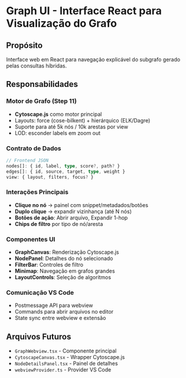 # Graph UI - Interface React para Visualização do Grafo

## Propósito
Interface web em React para navegação explicável do subgrafo gerado pelas consultas híbridas.

## Responsabilidades

### Motor de Grafo (Step 11)
- **Cytoscape.js** como motor principal
- Layouts: force (cose-bilkent) + hierárquico (ELK/Dagre)
- Suporte para até 5k nós / 10k arestas por view
- LOD: esconder labels em zoom out

### Contrato de Dados
```typescript
// Frontend JSON
nodes[]: { id, label, type, score?, path? }
edges[]: { id, source, target, type, weight }
view: { layout, filters, focus? }
```

### Interações Principais
- **Clique no nó** → painel com snippet/metadados/botões
- **Duplo clique** → expandir vizinhança (até N nós)
- **Botões de ação**: Abrir arquivo, Expandir 1-hop
- **Chips de filtro** por tipo de nó/aresta

### Componentes UI
- **GraphCanvas**: Renderização Cytoscape.js
- **NodePanel**: Detalhes do nó selecionado
- **FilterBar**: Controles de filtro
- **Minimap**: Navegação em grafos grandes
- **LayoutControls**: Seleção de algoritmos

### Comunicação VS Code
- Postmessage API para webview
- Commands para abrir arquivos no editor
- State sync entre webview e extensão

## Arquivos Futuros
- `GraphWebview.tsx` - Componente principal
- `CytoscapeCanvas.tsx` - Wrapper Cytoscape.js
- `NodeDetailsPanel.tsx` - Painel de detalhes
- `webviewProvider.ts` - Provider VS Code
